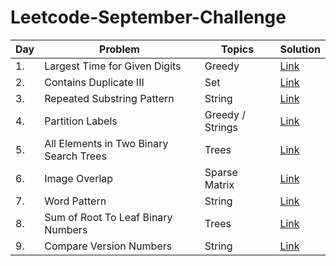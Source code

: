 # Leetcode-September-Challenge
<!-- Tables -->
|Day| Problem     |Topics   |Solution|
|---|-------------|---------|--------|
|1.|Largest Time for Given Digits|Greedy|[Link](https://leetcode.com/explore/featured/card/september-leetcoding-challenge/554/week-1-september-1st-september-7th/3445/)|
|2.|Contains Duplicate III|Set|[Link](https://leetcode.com/explore/challenge/card/september-leetcoding-challenge/554/week-1-september-1st-september-7th/3446/)|
|3.|Repeated Substring Pattern|String|[Link](https://leetcode.com/explore/challenge/card/september-leetcoding-challenge/554/week-1-september-1st-september-7th/3447/)|
|4.|Partition Labels|Greedy / Strings|[Link](https://leetcode.com/explore/challenge/card/september-leetcoding-challenge/554/week-1-september-1st-september-7th/3448/)|
|5.|All Elements in Two Binary Search Trees|Trees|[Link](https://leetcode.com/explore/challenge/card/september-leetcoding-challenge/554/week-1-september-1st-september-7th/3449/)|
|6.|Image Overlap|Sparse Matrix|[Link](https://leetcode.com/explore/challenge/card/september-leetcoding-challenge/554/week-1-september-1st-september-7th/3450/)|
|7.|Word Pattern|String|[Link](https://leetcode.com/explore/challenge/card/september-leetcoding-challenge/554/week-1-september-1st-september-7th/3451/)|
|8.|Sum of Root To Leaf Binary Numbers|Trees|[Link](https://leetcode.com/explore/challenge/card/september-leetcoding-challenge/555/week-2-september-8th-september-14th/3453/)|
|9.|Compare Version Numbers|String|[Link](https://leetcode.com/explore/challenge/card/september-leetcoding-challenge/555/week-2-september-8th-september-14th/3454/)|

